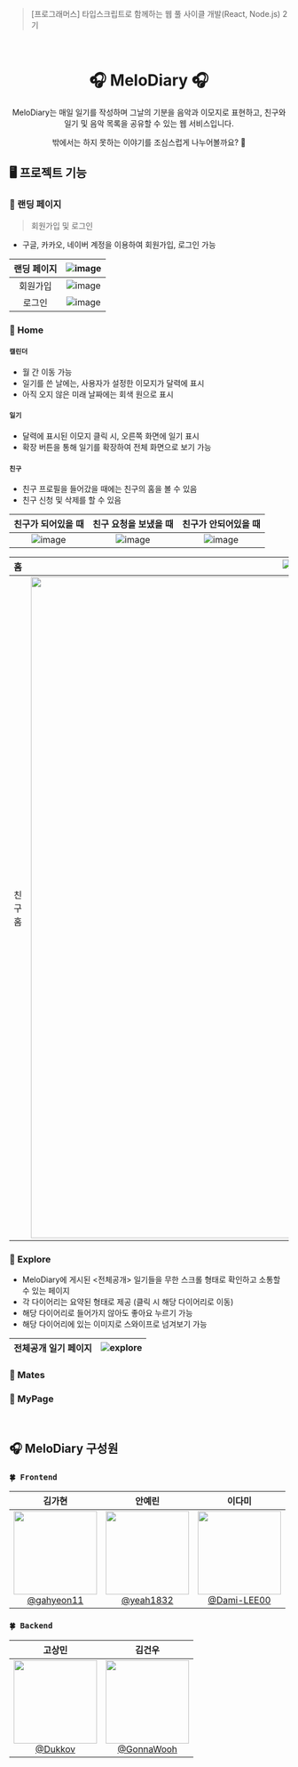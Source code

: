 > [프로그래머스] 타입스크립트로 함께하는 웹 풀 사이클 개발(React, Node.js) 2기

<br/>

<div align="center">
  <h1>🎧 MeloDiary 🎧</h2>
  <p>MeloDiary는 매일 일기를 작성하며 그날의 기분을 음악과 이모지로 표현하고, 친구와 일기 및 음악 목록을 공유할 수 있는 웹 서비스입니다.</p>
  <p>밖에서는 하지 못하는 이야기를 조심스럽게 나누어볼까요? 🤫 </p>
</div>

## 🖥️ 프로젝트 기능
### 📌 랜딩 페이지
> 회원가입 및 로그인
- 구글, 카카오, 네이버 계정을 이용하여 회원가입, 로그인 가능

|랜딩 페이지|![image](https://github.com/user-attachments/assets/5115206a-e559-4de5-867c-50f455537e5b)|
|:-:|:-:|
|회원가입|![image](https://github.com/user-attachments/assets/908c4e6b-7eaf-4e5a-bd72-193657597151)|
|로그인|![image](https://github.com/user-attachments/assets/ff734b59-f63a-4974-ba67-8f9aa5f305d7)|

### 📌 Home
#### `캘린더`
- 월 간 이동 가능
- 일기를 쓴 날에는, 사용자가 설정한 이모지가 달력에 표시
- 아직 오지 않은 미래 날짜에는 회색 원으로 표시
#### `일기`
  - 달력에 표시된 이모지 클릭 시, 오른쪽 화면에 일기 표시
  - 확장 버튼을 통해 일기를 확장하여 전체 화면으로 보기 가능
#### `친구`
  - 친구 프로필을 들어갔을 때에는 친구의 홈을 볼 수 있음
  - 친구 신청 및 삭제를 할 수 있음

  |친구가 되어있을 때|친구 요청을 보냈을 때|친구가 안되어있을 때|
  |:-:|:-:|:-:|
  |![image](https://github.com/user-attachments/assets/a00381e5-1bb5-49c0-ab26-0e5ea40f877a)|![image](https://github.com/user-attachments/assets/849b5299-949c-4a33-b5c1-9336b190c394)|![image](https://github.com/user-attachments/assets/cf8177f8-4d47-4a63-9000-6538854cbcd7)|

|홈|![스크린샷 2024-08-29 오후 5 53 53](https://github.com/user-attachments/assets/727dc2a6-5c92-48d6-89b7-ea2506091243)|
|:-:|:-:|
|친구 홈|<img width="1189" alt="스크린샷 2024-08-29 오후 6 56 40" src="https://github.com/user-attachments/assets/ba687fc4-3df6-4a33-991e-f6b614cebcd7">|

### 📌 Explore
- MeloDiary에 게시된 <전체공개> 일기들을 무한 스크롤 형태로 확인하고 소통할 수 있는 페이지
- 각 다이어리는 요약된 형태로 제공 (클릭 시 해당 다이어리로 이동)
- 해당 다이어리로 들어가지 않아도 좋아요 누르기 가능
- 해당 다이어리에 있는 이미지로 스와이프로 넘겨보기 가능

|전체공개 일기 페이지|![explore](https://github.com/user-attachments/assets/cf3b0303-0da2-4200-8337-b5b109b163f6)|
|:-:|:-:|

### 📌 Mates

### 📌 MyPage



<br/>

## 🎧 MeloDiary 구성원
### `🍀 Frontend`
|김가현|안예린|이다미|
|:-:|:-:|:-:|
|<img src="https://avatars.githubusercontent.com/u/117976216?v=4" width="150" height="150"/><br/>[@gahyeon11](https://github.com/gahyeon11)|<img src="https://avatars.githubusercontent.com/u/29669560?v=4" width="150" height="150"/><br/>[@yeah1832](https://github.com/yeah1832)|<img src="https://avatars.githubusercontent.com/u/58524208?v=4" width="150" height="150"/><br/>[@Dami-LEE00](https://github.com/Dami-LEE00)|


### `🍀 Backend`
|고상민|김건우|
|:-:|:-:|
|<img src="https://avatars.githubusercontent.com/u/43366876?v=4" width="150" height="150"/><br/>[@Dukkov](https://github.com/Dukkov)|<img src="https://avatars.githubusercontent.com/u/18142686?v=4" width="150" height="150"/><br/>[@GonnaWooh](https://github.com/GonnaWooh)|

